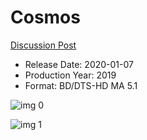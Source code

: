# Cosmos

[Discussion Post](https://www.avsforum.com/threads/bass-eq-for-filtered-movies.2995212/post-59997044)

* Release Date: 2020-01-07
* Production Year: 2019
* Format: BD/DTS-HD MA 5.1

![img 0](https://i.imgur.com/4v7BOPM.jpg)

![img 1](https://i.imgur.com/8drNejA.png)

